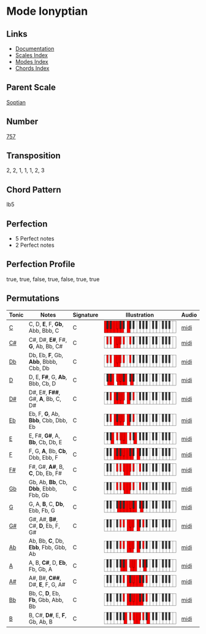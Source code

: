 # Mode Ionyptian

## Links

- [Documentation](README.md)
- [Scales Index](Scales.md)
- [Modes Index](Modes.md)
- [Chords Index](Chords.md)

## Parent Scale

[Soptian](ScaleSoptian.md)

## Number

[757](https://ianring.com/musictheory/scales/757)

## Transposition

2, 2, 1, 1, 1, 2, 3

## Chord Pattern

Ib5

## Perfection

- 5 Perfect notes
- 2 Perfect notes

## Perfection Profile

true, true, false, true, false, true, true

## Permutations

| Tonic | Notes | Signature | Illustration | Audio |
|-------|-------|-----------|--------------|-------|
| [C](ModeCNaturalIonyptian.md) | C, D, **E**, F, **Gb**, Abb, Bbb, C | C | ![CNaturalIonyptian](ModeCNaturalIonyptian.png) | [midi](https://github.com/edipermadi/music/blob/main/docs/ModeCNaturalIonyptian.mid?raw=true) |
| [C#](ModeCSharpIonyptian.md) | C#, D#, **E#**, F#, **G**, Ab, Bb, C# | C | ![CSharpIonyptian](ModeCSharpIonyptian.png) | [midi](https://github.com/edipermadi/music/blob/main/docs/ModeCSharpIonyptian.mid?raw=true) |
| [Db](ModeDFlatIonyptian.md) | Db, Eb, **F**, Gb, **Abb**, Bbbb, Cbb, Db | C | ![DFlatIonyptian](ModeDFlatIonyptian.png) | [midi](https://github.com/edipermadi/music/blob/main/docs/ModeDFlatIonyptian.mid?raw=true) |
| [D](ModeDNaturalIonyptian.md) | D, E, **F#**, G, **Ab**, Bbb, Cb, D | C | ![DNaturalIonyptian](ModeDNaturalIonyptian.png) | [midi](https://github.com/edipermadi/music/blob/main/docs/ModeDNaturalIonyptian.mid?raw=true) |
| [D#](ModeDSharpIonyptian.md) | D#, E#, **F##**, G#, **A**, Bb, C, D# | C | ![DSharpIonyptian](ModeDSharpIonyptian.png) | [midi](https://github.com/edipermadi/music/blob/main/docs/ModeDSharpIonyptian.mid?raw=true) |
| [Eb](ModeEFlatIonyptian.md) | Eb, F, **G**, Ab, **Bbb**, Cbb, Dbb, Eb | C | ![EFlatIonyptian](ModeEFlatIonyptian.png) | [midi](https://github.com/edipermadi/music/blob/main/docs/ModeEFlatIonyptian.mid?raw=true) |
| [E](ModeENaturalIonyptian.md) | E, F#, **G#**, A, **Bb**, Cb, Db, E | C | ![ENaturalIonyptian](ModeENaturalIonyptian.png) | [midi](https://github.com/edipermadi/music/blob/main/docs/ModeENaturalIonyptian.mid?raw=true) |
| [F](ModeFNaturalIonyptian.md) | F, G, **A**, Bb, **Cb**, Dbb, Ebb, F | C | ![FNaturalIonyptian](ModeFNaturalIonyptian.png) | [midi](https://github.com/edipermadi/music/blob/main/docs/ModeFNaturalIonyptian.mid?raw=true) |
| [F#](ModeFSharpIonyptian.md) | F#, G#, **A#**, B, **C**, Db, Eb, F# | C | ![FSharpIonyptian](ModeFSharpIonyptian.png) | [midi](https://github.com/edipermadi/music/blob/main/docs/ModeFSharpIonyptian.mid?raw=true) |
| [Gb](ModeGFlatIonyptian.md) | Gb, Ab, **Bb**, Cb, **Dbb**, Ebbb, Fbb, Gb | C | ![GFlatIonyptian](ModeGFlatIonyptian.png) | [midi](https://github.com/edipermadi/music/blob/main/docs/ModeGFlatIonyptian.mid?raw=true) |
| [G](ModeGNaturalIonyptian.md) | G, A, **B**, C, **Db**, Ebb, Fb, G | C | ![GNaturalIonyptian](ModeGNaturalIonyptian.png) | [midi](https://github.com/edipermadi/music/blob/main/docs/ModeGNaturalIonyptian.mid?raw=true) |
| [G#](ModeGSharpIonyptian.md) | G#, A#, **B#**, C#, **D**, Eb, F, G# | C | ![GSharpIonyptian](ModeGSharpIonyptian.png) | [midi](https://github.com/edipermadi/music/blob/main/docs/ModeGSharpIonyptian.mid?raw=true) |
| [Ab](ModeAFlatIonyptian.md) | Ab, Bb, **C**, Db, **Ebb**, Fbb, Gbb, Ab | C | ![AFlatIonyptian](ModeAFlatIonyptian.png) | [midi](https://github.com/edipermadi/music/blob/main/docs/ModeAFlatIonyptian.mid?raw=true) |
| [A](ModeANaturalIonyptian.md) | A, B, **C#**, D, **Eb**, Fb, Gb, A | C | ![ANaturalIonyptian](ModeANaturalIonyptian.png) | [midi](https://github.com/edipermadi/music/blob/main/docs/ModeANaturalIonyptian.mid?raw=true) |
| [A#](ModeASharpIonyptian.md) | A#, B#, **C##**, D#, **E**, F, G, A# | C | ![ASharpIonyptian](ModeASharpIonyptian.png) | [midi](https://github.com/edipermadi/music/blob/main/docs/ModeASharpIonyptian.mid?raw=true) |
| [Bb](ModeBFlatIonyptian.md) | Bb, C, **D**, Eb, **Fb**, Gbb, Abb, Bb | C | ![BFlatIonyptian](ModeBFlatIonyptian.png) | [midi](https://github.com/edipermadi/music/blob/main/docs/ModeBFlatIonyptian.mid?raw=true) |
| [B](ModeBNaturalIonyptian.md) | B, C#, **D#**, E, **F**, Gb, Ab, B | C | ![BNaturalIonyptian](ModeBNaturalIonyptian.png) | [midi](https://github.com/edipermadi/music/blob/main/docs/ModeBNaturalIonyptian.mid?raw=true) |
